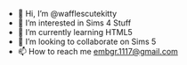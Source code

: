 - 👋 Hi, I’m @wafflescutekitty
- 👀 I’m interested in Sims 4 Stuff
- 🌱 I’m currently learning HTML5
- 💞️ I’m looking to collaborate on Sims 5
- 📫 How to reach me embgr.1117@gmail.com

<!---
wafflescutekitty/wafflescutekitty is a ✨ special ✨ repository because its `README.md` (this file) appears on your GitHub profile.
You can click the Preview link to take a look at your changes.
--->
